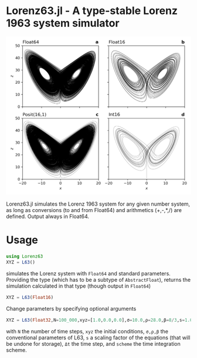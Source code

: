 # Lorenz63.jl - A type-stable Lorenz 1963 system simulator

![attractor](figs/lorenz_attractor.png?raw=true "L63 attractor")

Lorenz63.jl simulates the Lorenz 1963 system for any given number system, as long as conversions (to and from Float64) and arithmetics (+,-,*,/) are defined. Output always in Float64.

# Usage

```julia
using Lorenz63
XYZ = L63()
```
simulates the Lorenz system with `Float64` and standard parameters. Providing the type (which has to be a subtype of `AbstractFloat`), returns the simulation calculated in that type (though output in `Float64`)

```julia
XYZ = L63(Float16)
```

Change parameters by specifying optional arguments

```julia
XYZ = L63(Float32,N=100_000,xyz=[1.0,0.0,0.0],σ=10.0,ρ=28.0,β=8/3,s=1.0,Δt=0.005,scheme="RK4")
```
with `N` the number of time steps, `xyz` the initial conditions, `σ,ρ,β` the conventional parameters of L63, `s` a scaling factor of the equations (that will be undone for storage), `Δt` the time step, and `scheme` the time integration scheme.
